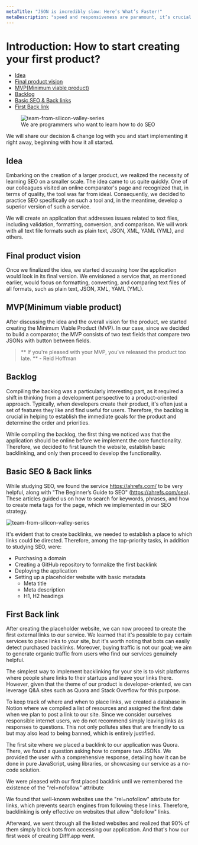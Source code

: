 ```yaml
---
metaTitle: "JSON is incredibly slow: Here’s What’s Faster!"
metaDescription: "speed and responsiveness are paramount, it’s crucial to examine the performance"
---
```


# Introduction: How to start creating your first product?

- [Idea](#idea)
- [Final product vision](#final-product-vision)
- [MVP(Minimum viable product)](#mvp)
- [Backlog](#backlog)
- [Basic SEO & Back links](#seo)
- [First Back link](#first-back-link)

<figure>
  <img src="/siliconvalley-mobile.webp"
    fetchpriority="high"
    srcset="/siliconvalley-mobile.webp 767w,
      /siliconvalley.webp 768w"
     sizes="(min-width: 768px) 768px, 100vw"
    alt="team-from-silicon-valley-series">
  <figcaption>We are programmers who want to learn how to do SEO</figcaption>
</figure>

We will share our decision & change log with you and start implementing it right away, beginning with how it all started.

## <a name="idea"></a> Idea

Embarking on the creation of a larger product, we realized the necessity of learning SEO on a smaller scale. The idea came to us quite quickly. One of our colleagues visited an online comparator's page and recognized that, in terms of quality, the tool was far from ideal. Consequently, we decided to practice SEO specifically on such a tool and, in the meantime, develop a superior version of such a service.

We will create an application that addresses issues related to text files, including validation, formatting, conversion, and comparison. We will work with all text file formats such as plain text, JSON, XML, YAML (YML), and others.

## <a name="final-product-vision"></a> Final product vision

Once we finalized the idea, we started discussing how the application would look in its final version. We envisioned a service that, as mentioned earlier, would focus on formatting, converting, and comparing text files of all formats, such as plain text, JSON, XML, YAML (YML).

## <a name="mvp"></a>MVP(Minimum viable product)

After discussing the idea and the overall vision for the product, we started creating the Minimum Viable Product (MVP). In our case, since we decided to build a comparator, the MVP consists of two text fields that compare two JSONs with button between fields.

> ** If you're pleased with your MVP, you've released the product too late. ** - Reid Hoffman

## <a name="backlog"></a>Backlog

Compiling the backlog was a particularly interesting part, as it required a shift in thinking from a development perspective to a product-oriented approach. Typically, when developers create their product, it's often just a set of features they like and find useful for users. Therefore, the backlog is crucial in helping to establish the immediate goals for the product and determine the order and priorities.

While compiling the backlog, the first thing we noticed was that the application should be online before we implement the core functionality. Therefore, we decided to first launch the website, establish basic backlinking, and only then proceed to develop the functionality.

## <a name="seo"></a>Basic SEO & Back links

While studying SEO, we found the service https://ahrefs.com/ to be very helpful, along with "The Beginner’s Guide to SEO" (https://ahrefs.com/seo). These articles guided us on how to search for keywords, phrases, and how to create meta tags for the page, which we implemented in our SEO strategy.

<img src="/ahrefs-website-screenshot.webp"
    fetchpriority="low"
    srcset="//ahrefs-website--mobile.webp 767w,
    ahrefs-website-screenshot.webp 768w"
  sizes="(min-width: 768px) 768px, 100vw"
  alt="team-from-silicon-valley-series">

It's evident that to create backlinks, we needed to establish a place to which links could be directed. Therefore, among the top-priority tasks, in addition to studying SEO, were:

- Purchasing a domain
- Creating a GitHub repository to formalize the first backlink
- Deploying the application
- Setting up a placeholder website with basic metadata
  - Meta title
  - Meta description
  - H1, H2 headings

## <a name="first-back-link"></a>First Back link

After creating the placeholder website, we can now proceed to create the first external links to our service. We learned that it's possible to pay certain services to place links to your site, but it's worth noting that bots can easily detect purchased backlinks. Moreover, buying traffic is not our goal; we aim to generate organic traffic from users who find our services genuinely helpful.

The simplest way to implement backlinking for your site is to visit platforms where people share links to their startups and leave your links there. However, given that the theme of our product is developer-oriented, we can leverage Q&A sites such as Quora and Stack Overflow for this purpose.

To keep track of where and when to place links, we created a database in Notion where we compiled a list of resources and assigned the first date when we plan to post a link to our site. Since we consider ourselves responsible internet users, we do not recommend simply leaving links as responses to questions. This not only pollutes sites that are friendly to us but may also lead to being banned, which is entirely justified.

The first site where we placed a backlink to our application was Quora. There, we found a question asking how to compare two JSONs. We provided the user with a comprehensive response, detailing how it can be done in pure JavaScript, using libraries, or showcasing our service as a no-code solution.

We were pleased with our first placed backlink until we remembered the existence of the "rel=nofollow" attribute

We found that well-known websites use the "rel=nofollow" attribute for links, which prevents search engines from following these links. Therefore, backlinking is only effective on websites that allow "dofollow" links.

Afterward, we went through all the listed websites and realized that 90% of them simply block bots from accessing our application. And that's how our first week of creating Difff.app went.
